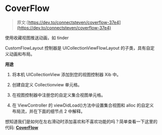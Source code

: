 # CoverFlow

> 原文:[https://dev.to/connectsteven/coverflow-37e4](https://dev.to/connectsteven/coverflow-37e4)

使用收藏视图推送动画，如 tinder

CustomFlowLayout 控制器是 UICollectionViewFlowLayout 的子类，具有自定义动画和布局。

**用途**

1.  将本机 UICollectionView 添加到您的视图控制器 Xib 中。

2.  创建自定义 Collectionview 单元格。

3.  在视图控制器中注册您的自定义集合视图单元格。

4.  在 ViewController 的 viewDidLoad()方法中设置集合视图和 alloc 的自定义布局流，并在下面的细节点 2 中解释。

想知道我们是如何在左右滑动时添加喜欢和不喜欢功能的吗？简单查看一下这里的代码: **[CoverFlow](https://github.com/Mindinventory/CoverFlow)**